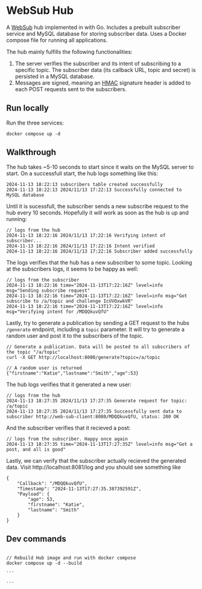 # WebSub Hub

A [WebSub](https://www.w3.org/TR/websub/) hub implemented in with Go. Includes a prebuilt subscriber service and MySQL database for storing subscriber data. Uses a Docker compose file for running all applications.

The hub mainly fulfills the following functionalities:

1. The server verifies the subscriber and its intent of subscribing to a specific topic. The subscriber data (its callback URL, topic and secret) is persisted in a MySQL database.
2. Messages are signed, meaning an [HMAC](https://en.wikipedia.org/wiki/HMAC) signature header is added to each POST requests sent to the subscribers.

## Run locally

Run the three services:

`docker compose up -d`

## Walkthrough

The hub takes ~5-10 seconds to start since it waits on the MySQL server to start. On a successfull start, the hub logs something like this:

```
2024-11-13 18:22:13 subscribers table created successfully
2024-11-13 18:22:13 2024/11/13 17:22:13 Successfully connected to MySQL database
```

Until it is sucessfull, the subscriber sends a new subscribe request to the hub every 10 seconds. Hopefully it will work as soon as the hub is up and running:

```
// logs from the hub
2024-11-13 18:22:16 2024/11/13 17:22:16 Verifying intent of subscriber...
2024-11-13 18:22:16 2024/11/13 17:22:16 Intent verified
2024-11-13 18:22:16 2024/11/13 17:22:16 Subscriber added successfully
```

The logs verifies that the hub has a new subscriber to some topic. Looking at the subscribers logs, it seems to be happy as well:

```
// logs from the subscriber
2024-11-13 18:22:16 time="2024-11-13T17:22:16Z" level=info msg="Sending subscribe request"
2024-11-13 18:22:16 time="2024-11-13T17:22:16Z" level=info msg="Got subscribe to /a/topic and challenge IcUVOxwkVR"
2024-11-13 18:22:16 time="2024-11-13T17:22:16Z" level=info msg="Verifying intent for /MDQQkuvQfU"
```

Lastly, try to generate a publication by sending a GET request to the hubs `/generate` endpoint, including a `topic` parameter. It will try to generate a random user and post it to the subscribers of the topic.

```
// Generate a publication. Data will be posted to all subscribers of the topic "/a/topic"
curl -X GET http://localhost:8080/generate?topic=/a/topic
```

```
// A random user is returned
{"firstname":"Katie","lastname":"Smith","age":53}
```

The hub logs verifies that it generated a new user:

```
// logs from the hub
2024-11-13 18:27:35 2024/11/13 17:27:35 Generate request for topic: /a/topic
2024-11-13 18:27:35 2024/11/13 17:27:35 Successfully sent data to subscriber http://web-sub-client:8080/MDQQkuvQfU, status: 200 OK
```

And the subscriber verifies that it recieved a post:

```
// logs from the subscriber. Happy once again
2024-11-13 18:27:35 time="2024-11-13T17:27:35Z" level=info msg="Got a post, and all is good"
```

Lastly, we can verify that the subscriber actually recieved the generated data. Visit http://localhost:8081/log and you should see something like

```
{
    "Callback": "/MDQQkuvQfU",
    "Timestamp": "2024-11-13T17:27:35.387392591Z",
    "Payload": {
        "age": 53,
        "firstname": "Katie",
        "lastname": "Smith"
    }
}
```

## Dev commands

````

// Rebuild Hub image and run with docker compose
docker compose up -d --build

```

```
````
